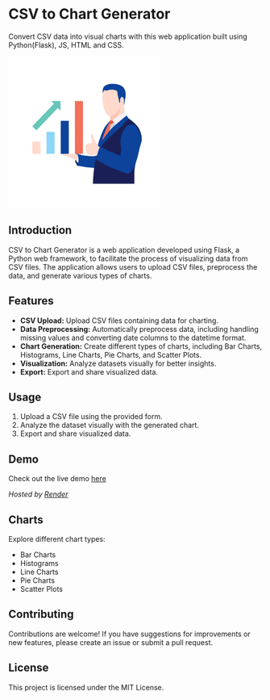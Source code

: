 # CSV to Chart Generator

Convert CSV data into visual charts with this web application built using Python(Flask), JS, HTML and CSS.

<img src='static/img/stats.png'>

## Introduction
CSV to Chart Generator is a web application developed using Flask, a Python web framework, to facilitate the process of visualizing data from CSV files. The application allows users to upload CSV files, preprocess the data, and generate various types of charts.

## Features
- **CSV Upload:** Upload CSV files containing data for charting.
- **Data Preprocessing:** Automatically preprocess data, including handling missing values and converting date columns to the datetime format.
- **Chart Generation:** Create different types of charts, including Bar Charts, Histograms, Line Charts, Pie Charts, and Scatter Plots.
- **Visualization:** Analyze datasets visually for better insights.
- **Export:** Export and share visualized data.

## Usage
1. Upload a CSV file using the provided form.
2. Analyze the dataset visually with the generated chart.
3. Export and share visualized data.

## Demo
Check out the live demo [here](https://csv-to-plot.onrender.com/)

*Hosted by [Render](https://render.com/)*

## Charts
Explore different chart types:
- Bar Charts
- Histograms
- Line Charts
- Pie Charts
- Scatter Plots

## Contributing
Contributions are welcome! If you have suggestions for improvements or new features, please create an issue or submit a pull request.

## License
This project is licensed under the MIT License.
